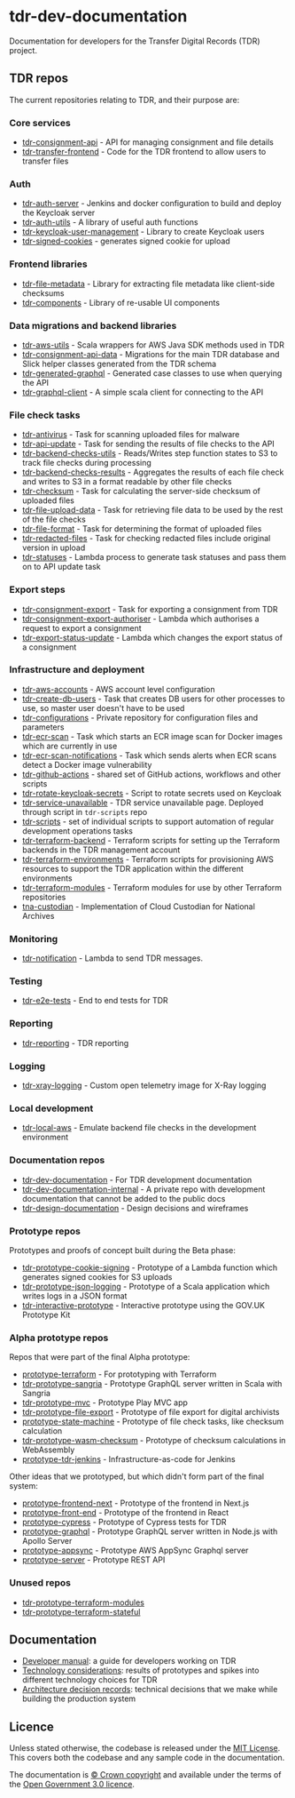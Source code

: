 # tdr-dev-documentation
Documentation for developers for the Transfer Digital Records (TDR) project.

## TDR repos

The current repositories relating to TDR, and their purpose are:

### Core services

- [tdr-consignment-api](https://github.com/nationalarchives/tdr-consignment-api) - API for managing consignment and file details
- [tdr-transfer-frontend](https://github.com/nationalarchives/tdr-transfer-frontend) - Code for the TDR frontend to allow users to transfer files

### Auth

- [tdr-auth-server](https://github.com/nationalarchives/tdr-auth-server) - Jenkins and docker configuration to build and deploy the Keycloak server
- [tdr-auth-utils](https://github.com/nationalarchives/tdr-auth-utils) - A library of useful auth functions
- [tdr-keycloak-user-management](https://github.com/nationalarchives/tdr-keycloak-user-management) - Library to create Keycloak users
- [tdr-signed-cookies](https://github.com/nationalarchives/tdr-signed-cookies) - generates signed cookie for upload

### Frontend libraries

- [tdr-file-metadata](https://github.com/nationalarchives/tdr-file-metadata) - Library for extracting file metadata like client-side checksums
- [tdr-components](https://github.com/nationalarchives/tdr-components) - Library of re-usable UI components

### Data migrations and backend libraries

- [tdr-aws-utils](https://github.com/nationalarchives/tdr-aws-utils) - Scala wrappers for AWS Java SDK methods used in TDR
- [tdr-consignment-api-data](https://github.com/nationalarchives/tdr-consignment-api-data) - Migrations for the main TDR database and Slick helper classes generated from the TDR schema
- [tdr-generated-graphql](https://github.com/nationalarchives/tdr-generated-graphql) - Generated case classes to use when querying the API
- [tdr-graphql-client](https://github.com/nationalarchives/tdr-graphql-client) - A simple scala client for connecting to the API

### File check tasks

- [tdr-antivirus](https://github.com/nationalarchives/tdr-antivirus/) - Task for scanning uploaded files for malware
- [tdr-api-update](https://github.com/nationalarchives/tdr-api-update/) - Task for sending the results of file checks to the API
- [tdr-backend-checks-utils](https://github.com/nationalarchives/tdr-backend-checks-utils) - Reads/Writes step function states to S3 to track file checks during processing
- [tdr-backend-checks-results](https://github.com/nationalarchives/tdr-backend-checks-results) - Aggregates the results of each file check and writes to S3 in a format readable by other file checks
- [tdr-checksum](https://github.com/nationalarchives/tdr-checksum/) - Task for calculating the server-side checksum of uploaded files
- [tdr-file-upload-data](https://github.com/nationalarchives/tdr-file-upload-data/) - Task for retrieving file data to be used by the rest of the file checks
- [tdr-file-format](https://github.com/nationalarchives/tdr-file-format/) - Task for determining the format of uploaded files
- [tdr-redacted-files](https://github.com/nationalarchives/tdr-redacted-files) - Task for checking redacted files include original version in upload
- [tdr-statuses](https://github.com/nationalarchives/tdr-statuses) - Lambda process to generate task statuses and pass them on to API update task

### Export steps

- [tdr-consignment-export](https://github.com/nationalarchives/tdr-consignment-export) - Task for exporting a consignment from TDR
- [tdr-consignment-export-authoriser](https://github.com/nationalarchives/tdr-consignment-export-authoriser) - Lambda which authorises a request to export a consignment
- [tdr-export-status-update](https://github.com/nationalarchives/tdr-export-status-update) - Lambda which changes the export status of a consignment

### Infrastructure and deployment

- [tdr-aws-accounts](https://github.com/nationalarchives/tdr-aws-accounts) - AWS account level configuration
- [tdr-create-db-users](https://github.com/nationalarchives/tdr-create-db-users) - Task that creates DB users for other processes to use, so master user doesn't have to be used
- [tdr-configurations](https://github.com/nationalarchives/tdr-configurations) - Private repository for configuration files and parameters
- [tdr-ecr-scan](https://github.com/nationalarchives/tdr-ecr-scan) - Task which starts an ECR image scan for Docker images which are currently in use
- [tdr-ecr-scan-notifications](https://github.com/nationalarchives/tdr-ecr-scan-notifications) - Task which sends alerts when ECR scans detect a Docker image vulnerability
- [tdr-github-actions](https://github.com/nationalarchives/tdr-github-actions) - shared set of GitHub actions, workflows and other scripts 
- [tdr-rotate-keycloak-secrets](https://github.com/nationalarchives/tdr-rotate-keycloak-secrets) - Script to rotate secrets used on Keycloak
- [tdr-service-unavailable](https://github.com/nationalarchives/tdr-service-unavailable) - TDR service unavailable page. Deployed through script in `tdr-scripts` repo
- [tdr-scripts](https://github.com/nationalarchives/tdr-scripts) - set of individual scripts to support automation of regular development operations tasks
- [tdr-terraform-backend](https://github.com/nationalarchives/tdr-terraform-backend) - Terraform scripts for setting up the Terraform backends in the TDR management account
- [tdr-terraform-environments](https://github.com/nationalarchives/tdr-terraform-environments) - Terraform scripts for provisioning AWS resources to support the TDR application within the different environments
- [tdr-terraform-modules](https://github.com/nationalarchives/tdr-terraform-modules) - Terraform modules for use by other Terraform repositories
- [tna-custodian](https://github.com/nationalarchives/tna-custodian) - Implementation of Cloud Custodian for National Archives

### Monitoring

- [tdr-notification](https://github.com/nationalarchives/tdr-notifications) - Lambda to send TDR messages.

### Testing

- [tdr-e2e-tests](https://github.com/nationalarchives/tdr-e2e-tests) - End to end tests for TDR

### Reporting

- [tdr-reporting](https://github.com/nationalarchives/tdr-reporting) - TDR reporting

### Logging

- [tdr-xray-logging](https://github.com/nationalarchives/tdr-xray-logging) - Custom open telemetry image for X-Ray logging

### Local development

- [tdr-local-aws](https://github.com/nationalarchives/tdr-local-aws) - Emulate backend file checks in the development environment

### Documentation repos

- [tdr-dev-documentation](https://github.com/nationalarchives/tdr-dev-documentation) - For TDR development documentation
- [tdr-dev-documentation-internal](https://github.com/nationalarchives/tdr-dev-documentation-internal) - A private repo with development documentation that cannot be added to the public docs
- [tdr-design-documentation](https://github.com/nationalarchives/tdr-design-documentation) - Design decisions and wireframes

### Prototype repos

Prototypes and proofs of concept built during the Beta phase:

- [tdr-prototype-cookie-signing](https://github.com/nationalarchives/tdr-prototype-cloudfront-cookie-signing) - Prototype of a Lambda function which generates signed cookies for S3 uploads
- [tdr-prototype-json-logging](https://github.com/nationalarchives/tdr-prototype-json-logging) - Prototype of a Scala application which writes logs in a JSON format
- [tdr-interactive-prototype](https://github.com/nationalarchives/tdr-interactive-prototype) - Interactive prototype using the GOV.UK Prototype Kit

### Alpha prototype repos

Repos that were part of the final Alpha prototype:

- [prototype-terraform](https://github.com/nationalarchives/prototype-terraform) - For prototyping with Terraform
- [tdr-prototype-sangria](https://github.com/nationalarchives/tdr-prototype-sangria) - Prototype GraphQL server written in Scala with Sangria
- [tdr-prototype-mvc](https://github.com/nationalarchives/tdr-prototype-mvc) - Prototype Play MVC app
- [tdr-prototype-file-export](https://github.com/nationalarchives/tdr-prototype-file-export) - Prototype of file export for digital archivists
- [prototype-state-machine](https://github.com/nationalarchives/prototype-state-machine) - Prototype of file check tasks, like checksum calculation
- [tdr-prototype-wasm-checksum](https://github.com/nationalarchives/tdr-prototype-wasm-checksum) - Prototype of checksum calculations in WebAssembly
- [prototype-tdr-jenkins](https://github.com/nationalarchives/prototype-tdr-jenkins) - Infrastructure-as-code for Jenkins

Other ideas that we prototyped, but which didn't form part of the final system:

- [prototype-frontend-next](https://github.com/nationalarchives/prototype-frontend-next) - Prototype of the frontend in Next.js
- [prototype-front-end](https://github.com/nationalarchives/prototype-front-end) - Prototype of the frontend in React
- [prototype-cypress](https://github.com/nationalarchives/prototype-cypress) - Prototype of Cypress tests for TDR
- [prototype-graphql](https://github.com/nationalarchives/prototype-graphql) - Prototype GraphQL server written in Node.js with Apollo Server
- [prototype-appsync](https://github.com/nationalarchives/prototype-appsync) - Prototype AWS AppSync Graphql server
- [prototype-server](https://github.com/nationalarchives/prototype-server) - Prototype REST API

### Unused repos

- [tdr-prototype-terraform-modules](https://github.com/nationalarchives/tdr-prototype-terraform-modules)
- [tdr-prototype-terraform-stateful](https://github.com/nationalarchives/tdr-prototype-terraform-stateful)

## Documentation

* [Developer manual](manual/README.md): a guide for developers working on TDR
* [Technology considerations](technology-considerations/README.md): results of
  prototypes and spikes into different technology choices for TDR
* [Architecture decision records](architecture-decision-records/README.md):
  technical decisions that we make while building the production system

## Licence

Unless stated otherwise, the codebase is released under the [MIT
License](LICENCE). This covers both the codebase and any sample code in the
documentation.

The documentation is [© Crown copyright][crown-copyright] and available under
the terms of the [Open Government 3.0 licence][ogl].

[crown-copyright]: https://www.nationalarchives.gov.uk/information-management/re-using-public-sector-information/uk-government-licensing-framework/crown-copyright/
[ogl]: http://www.nationalarchives.gov.uk/doc/open-government-licence/version/3/
